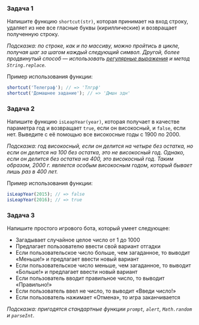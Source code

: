 ### Задача 1
Напишите функцию `shortcut(str)`, которая принимает на вход строку, удаляет из нее все гласные буквы (кириллические) и возвращает полученную строку.

*Подсказка: по строке, как и по массиву, можно пройтись в цикле, получая шаг за шагом каждый следующий символ. Другой, более продвинутый способ — использовать [регулярные выражения](https://learn.javascript.ru/regular-expressions-javascript) и метод `String.replace`.*

Пример использования функции:
```js
shortcut('Телеграф'); // => 'Тлгрф'
shortcut('Домашнее задание'); // => 'Дмшн здн'
```

### Задача 2
Напишите функцию `isLeapYear(year)`, которая получает в качестве параметра год и возвращает `true`, если он високосный, и `false`, если нет. Выведите с её помощью все високосные годы с 1900 по 2000.

*Подсказка: год високосный, если он делится на четыре без остатка, но если он делится на 100 без остатка, это не високосный год. Однако, если он делится без остатка на 400, это високосный год. Таким образом, 2000 г. является особым високосным годом, который бывает лишь раз в 400 лет.*

Пример использования функции:
```js
isLeapYear(2015); // => false
isLeapYear(2016); // => true
```

### Задача 3
Напишите простого игрового бота, который умеет следующее:

* Загадывает случайное целое число от 1 до 1000
* Предлагает пользователю ввести свой вариант отгадки
* Если пользовательское число больше, чем загаданное, то выводит «Меньше!» и предлагает ввести новый вариант
* Если пользовательское число меньше, чем загаданное, то выводит «Больше!» и предлагает ввести новый вариант
* Если пользователь вводит правильное число, то выводит «Правильно!»
* Если пользователь ввел не число, то выводит «Введи число!»
* Если пользователь нажимает «Отмена», то игра заканчивается

*Подсказка: пригодятся стандартные функции `prompt`, `alert`, `Math.random` и `parseInt`.*
